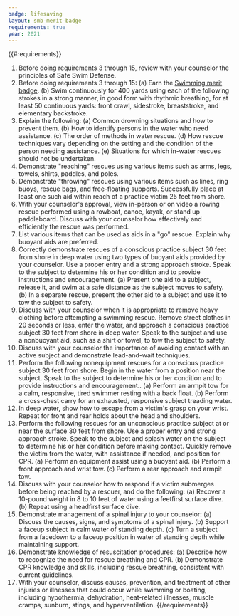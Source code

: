 ```yaml
---
badge: lifesaving
layout: smb-merit-badge
requirements: true
year: 2021
---
```


{{#requirements}}
1. Before doing requirements 3 through 15, review with your counselor the principles of Safe Swim Defense.
2. Before doing requirements 3 through 15:
    (a) Earn the [Swimming merit badge](../swimming/).
    (b) Swim continuously for 400 yards using each of the following strokes in a strong manner, in good form with rhythmic breathing, for at least 50 continuous yards: front crawl, sidestroke, breaststroke, and elementary backstroke.
3. Explain the following:
    (a) Common drowning situations and how to prevent them.
    (b) How to identify persons in the water who need assistance.
    (c) The order of methods in water rescue.
    (d) How rescue techniques vary depending on the setting and the condition of the person needing assistance.
    (e) Situations for which in-water rescues should not be undertaken.
4. Demonstrate "reaching" rescues using various items such as arms, legs, towels, shirts, paddles, and poles.
5. Demonstrate "throwing" rescues using various items such as lines, ring buoys, rescue bags, and free-floating supports. Successfully place at least one such aid within reach of a practice victim 25 feet from shore.
6. With your counselor's approval, view in-person or on video a rowing rescue performed using a rowboat, canoe, kayak, or stand up paddleboard. Discuss with your counselor how effectively and efficiently the rescue was performed.
7. List various items that can be used as aids in a "go" rescue. Explain why buoyant aids are preferred.
8. Correctly demonstrate rescues of a conscious practice subject 30 feet from shore in deep water using two types of buoyant aids provided by your counselor. Use a proper entry and a strong approach stroke. Speak to the subject to determine his or her condition and to provide instructions and encouragement.
    (a) Present one aid to a subject, release it, and swim at a safe distance as the subject moves to safety.
    (b) In a separate rescue, present the other aid to a subject and use it to tow the subject to safety.
9. Discuss with your counselor when it is appropriate to remove heavy clothing before attempting a swimming rescue. Remove street clothes in 20 seconds or less, enter the water, and approach a conscious practice subject 30 feet from shore in deep water. Speak to the subject and use a nonbuoyant aid, such as a shirt or towel, to tow the subject to safety.
10. Discuss with your counselor the importance of avoiding contact with an active subject and demonstrate lead-and-wait techniques.
11. Perform the following nonequipment rescues for a conscious practice subject 30 feet from shore. Begin in the water from a position near the subject. Speak to the subject to determine his or her condition and to provide instructions and encouragement..
    (a) Perform an armpit tow for a calm, responsive, tired swimmer resting with a back float.
    (b) Perform a cross-chest carry for an exhausted, responsive subject treading water.
12. In deep water, show how to escape from a victim's grasp on your wrist. Repeat for front and rear holds about the head and shoulders.
13. Perform the following rescues for an unconscious practice subject at or near the surface 30 feet from shore. Use a proper entry and strong approach stroke. Speak to the subject and splash water on the subject to determine his or her condition before making contact. Quickly remove the victim from the water, with assistance if needed, and position for CPR.
    (a) Perform an equipment assist using a buoyant aid.
    (b) Perform a front approach and wrist tow.
    (c) Perform a rear approach and armpit tow.
14. Discuss with your counselor how to respond if a victim submerges before being reached by a rescuer, and do the following:
    (a) Recover a 10-pound weight in 8 to 10 feet of water using a feetfirst surface dive.
    (b) Repeat using a headfirst surface dive.
15. Demonstrate management of a spinal injury to your counselor:
    (a) Discuss the causes, signs, and symptoms of a spinal injury.
    (b) Support a faceup subject in calm water of standing depth.
    (c) Turn a subject from a facedown to a faceup position in water of standing depth while maintaining support.
16. Demonstrate knowledge of resuscitation procedures:
    (a) Describe how to recognize the need for rescue breathing and CPR.
    (b) Demonstrate CPR knowledge and skills, including rescue breathing, consistent with current guidelines.
17. With your counselor, discuss causes, prevention, and treatment of other injuries or illnesses that could occur while swimming or boating, including hypothermia, dehydration, heat-related illnesses, muscle cramps, sunburn, stings, and hyperventilation.
{{/requirements}}

